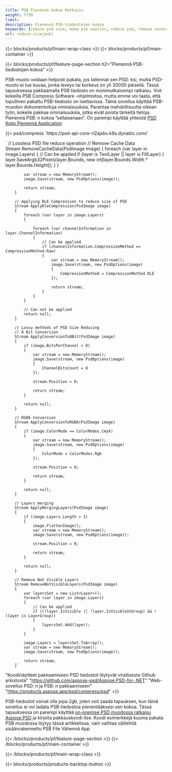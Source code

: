 ```yaml
---
title: PSB Pienennä kokoa Ratkaisu
weight: 7730
limit: 
description: Pienennä PSD-tiedostojen kokoa
keywords: [reduce psb size, make psb smaller, reduce psb, remove unnecessary psb data, compress psb file, compress psb]
url: reduce-size/psb/
---
```

{{< blocks/products/pf/main-wrap-class >}}
{{< blocks/products/pf/main-container >}}

{{< blocks/products/pf/feature-page-section h2="Pienennä PSB-tiedostojen kokoa" >}}

<p>PSB-muoto voidaan helposti pakata, jos tallennat sen PSD: ksi, mutta PSD-muoto ei tue kuvaa, jonka leveys tai korkeus on yli 30000 pikseliä. Tässä tapauksessa pakkaamalla PSB tiedosto on monimutkaisempi ratkaisu. Voit kokeilla PSB Compress Software -ohjelmistoa, mutta emme voi taata, että lopullinen pakattu PSB-tiedosto on luettavissa. Tämä sovellus käyttää PSB-muodon dokumentoituja ominaisuuksia. Parantaa mahdollisuutta oikean työn, kokeile pakkaa ominaisuuksia, jotka eivät poista tärkeitä tietoja. Pienennä PSB: n kokoa ”sellaisenaan”. On parempi käyttää yhteistä <a href="/psd/reduce-size">PSD Koko Pienennä Application</a></p>
{{< psd/compress `https://psd-api-core-rl2ajsbv.k8s.dynabic.com/` 

`        // Lossless PSD file reduce operation
        // Remove Cache Data			
        Stream RemoveCacheData(PsdImage image)
        {
            foreach (var layer in image.Layers)
            {
                // Can be applied
                if (layer is TextLayer || layer is FillLayer)
                {
                    layer.SaveArgb32Pixels(layer.Bounds, new int[layer.Bounds.Width * layer.Bounds.Height]);
                }
            }

            var stream = new MemoryStream();
            image.Save(stream, new PsdOptions(image));

            return stream;
        }

        // Applying RLE Compression to reduce size of PSD
        Stream ApplyRleCompression(PsdImage image)
        {
            foreach (var layer in image.Layers)
            {

                foreach (var channelInformation in layer.ChannelInformation)
                {
                    // Can be applied
                    if (channelInformation.CompressionMethod == CompressionMethod.Raw)
                    {
                        var stream = new MemoryStream();
                        image.Save(stream, new PsdOptions(image)
                        {
                            CompressionMethod = CompressionMethod.RLE
                        });

                        return stream;
                    }
                }
            }

            // Can not be applied
            return null;
        }

        // Lossy methods of PSD Size Reducing
        // 8 Bit Conversion
        Stream ApplyConversionTo8Bit(PsdImage image)
        {
            if (image.BitsPerChannel > 8)
            {
                var stream = new MemoryStream();
                image.Save(stream, new PsdOptions(image)
                {
                    ChannelBitsCount = 8
                });

                stream.Position = 0;

                return stream;
            }

            return null;
        }
       
        // RGBA Conversion
        Stream ApplyConversionToRGBA(PsdImage image)
        {
            if (image.ColorMode == ColorModes.Cmyk)
            {
                var stream = new MemoryStream();
                image.Save(stream, new PsdOptions(image)
                {
                    ColorMode = ColorModes.Rgb
                });

                stream.Position = 0;

                return stream;
            }

            return null;
        }

        // Layers merging
        Stream ApplyMergingLayers(PsdImage image)
        {
            if (image.Layers.Length > 1)
            {
                image.FlattenImage();
                var stream = new MemoryStream();
                image.Save(stream, new PsdOptions(image));

                stream.Position = 0;

                return stream;
            }

            return null;
        }

        // Remove Not Visible Layers
        Stream RemoveNotVisibleLayers(PsdImage image)
        {
            var layersSet = new List<Layer>();
            foreach (var layer in image.Layers)
            {
                // Can be applied
                if ((!layer.IsVisible || !layer.IsVisibleInGroup) && !(layer is LayerGroup))
                {
                    layersSet.Add(layer);
                }
            }

            image.Layers = layersSet.ToArray();
            var stream = new MemoryStream();
            image.Save(stream, new PsdOptions(image));

            return stream;
        }` 
"Koodinäytteet pakkaamiseen PSD tiedostot löytyvät virallisesta Github arkistosta"  "https://github.com/aspose-psd/Aspose.PSD-for-.NET" 
"Web-sovellus PSD: n ja PSB: n pakkaamiseen" "https://products.aspose.app/psd/compress/psd" >}}
<p>PSB-tiedostot voivat olla jopa 2gb, joten voit saada tapauksen, kun tämä sovellus ei voi ladata PSB-tiedostoa pienentääksesi sen kokoa. Tässä tapauksessa on parempi käyttää <a href="/psd">on-premise PSD muodossa ratkaisu Aspose.PSD</a> ja kirjoita pakkauskoodi itse. Koodi esimerkkejä kuuma pakata PSB muodossa löytyy tässä artikkelissa, vain vaihtaa välilehtiä sisäänrakennettu PSB File Vähennä App</p>
{{< /blocks/products/pf/feature-page-section >}}
{{< /blocks/products/pf/main-container >}}


{{< /blocks/products/pf/main-wrap-class >}}

{{< blocks/products/products-backtop-button >}}
